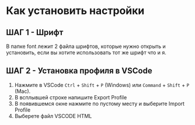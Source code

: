 # Как установить настройки

## ШАГ 1 - Шрифт
В папке font лежит 2 файла шрифтов, которые нужно открыть и установить, если вы хотите использовать тот же шрифт что и я.

## ШАГ 2 - Установка профиля в VSCode
1. Нажмите в VSCode `Ctrl` + `Shift` + `P` (Windows) или `Command` + `Shift` + `P` (Mac).
2. В всплывшей строке напишите Export Profile
3. В появившемся окне нажмите по пустому месту и выберите Import Profile
4. Выберете файл VSCODE HTML